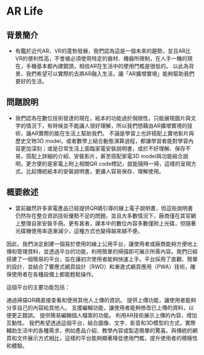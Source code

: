 # AR Life
## 背景簡介 
- 有鑑於近代AR、VR的蓬勃發展，我們認為這是一個未來的趨勢，並且AR比VR的便利性高，不會被必須使用特定的器材、機器所限制，在人手一機的現在，手機基本都內建鏡頭，相信AR在生活中的使用門檻是很低的。  以此為背景，我們希望可以實際的去將AR融入生活，讓「AR擴增實境」能夠幫助我們更好的生活。
## 問題說明
- 我們認為在數位技術發達的現在，紙本的功能過於侷限性，只能展現圖片與文字的情況下，有時候並不能讓人很好理解，所以我們想藉由AR擴增實境的技術，讓AR實際的能在生活上幫助我們。  不論是學習上也許搭配上實地影片與歷史文物3D model，或者數學上結合動態演算過程，都讓學習者能對學習內容更加深刻；或是日常生活上面臨家電安裝說明書，或於不好理解、保存不易，搭配上詳細的介紹、安裝影片，甚至搭配家電3D model與功能結合說明，更方便的是家電上附上相關QR code標記，就能隨時一掃，這樣的呈現方式，比起傳統紙本的安裝說明書，更讓人容易保存、理解使用。
##  概要敘述
- 當前雖然許多家電產品已經提供QR碼引導的線上電子說明書，但這些說明書仍然存在整合資訊技術優勢不足的問題，並且大多數情況下，廠商僅在其官網上整理自家安裝手冊。更有甚者，課本中的數位內容多數僅附上光碟，但隨著光碟機使用率逐漸減少，這種方式也變得越來越不便。

因此，我們決定創建一個易於使用的線上公用平台，讓使用者或廠商能夠方便地上傳和管理資料，並透過平台的功能，利用簡單的掃描即可展示所需內容。我們已經搭建了一個簡易的平台，旨在讓初次使用者能夠快速上手。平台採用了直觀、簡單的設計，並結合了響應式網頁設計（RWD）和漸進式網頁應用（PWA）技術，確保使用者在各種設備上都能輕鬆操作。

這個平台的主要功能包括：

通過掃描QR碼直接查看和使用其他人上傳的資訊。
提供上傳功能，讓使用者能夠分享自己的內容給其他人。
支援編輯功能，讓使用者能夠修改已上傳的資料，以便更正錯誤。
提供簡易編輯個人檔案的功能。
利用AR技術展示上傳的內容，增加互動性。
我們希望透過這個平台，結合圖像、文字、影音和3D模型的方式，實際輔助生活中的各種需求，例如產品介紹、教學內容或製造簡單的驚喜。與傳統的網頁和文件展示方式相比，這樣的平台能夠顯著降低使用門檻，提升使用者的積極性和體驗。
